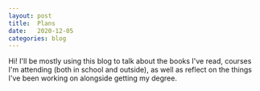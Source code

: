```yaml
---
layout: post
title:  Plans
date:   2020-12-05
categories: blog
---
```


Hi! I'll be mostly using this blog to talk about the books I've read,
courses I'm attending (both in school and outside), as well as reflect on the things
I've been working on alongside getting my degree.
